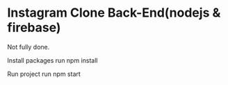# Instagram Clone Back-End(nodejs & firebase)

Not fully done.


Install packages
run npm install

Run project
run npm start
